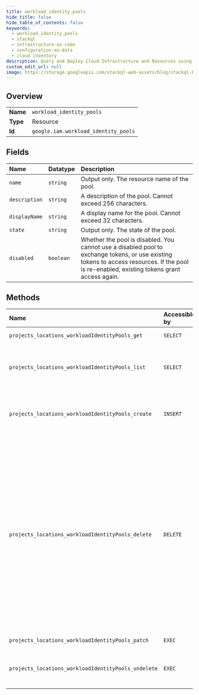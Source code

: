 ```yaml
---
title: workload_identity_pools
hide_title: false
hide_table_of_contents: false
keywords:
  - workload_identity_pools
  - stackql
  - infrastructure-as-code
  - configuration-as-data
  - cloud inventory
description: Query and Deploy Cloud Infrastructure and Resources using SQL
custom_edit_url: null
image: https://storage.googleapis.com/stackql-web-assets/blog/stackql-blog-post-featured-image.png
---
```

  
    

## Overview
<table><tbody>
<tr><td><b>Name</b></td><td><code>workload_identity_pools</code></td></tr>
<tr><td><b>Type</b></td><td>Resource</td></tr>
<tr><td><b>Id</b></td><td><code>google.iam.workload_identity_pools</code></td></tr>
</tbody></table>

## Fields
| Name | Datatype | Description |
|:-----|:---------|:------------|
| `name` | `string` | Output only. The resource name of the pool. |
| `description` | `string` | A description of the pool. Cannot exceed 256 characters. |
| `displayName` | `string` | A display name for the pool. Cannot exceed 32 characters. |
| `state` | `string` | Output only. The state of the pool. |
| `disabled` | `boolean` | Whether the pool is disabled. You cannot use a disabled pool to exchange tokens, or use existing tokens to access resources. If the pool is re-enabled, existing tokens grant access again. |
## Methods
| Name | Accessible by | Required Params | Description |
|:-----|:--------------|:----------------|:------------|
| `projects_locations_workloadIdentityPools_get` | `SELECT` | `name` | Gets an individual WorkloadIdentityPool. |
| `projects_locations_workloadIdentityPools_list` | `SELECT` | `parent` | Lists all non-deleted WorkloadIdentityPools in a project. If `show_deleted` is set to `true`, then deleted pools are also listed. |
| `projects_locations_workloadIdentityPools_create` | `INSERT` | `parent` | Creates a new WorkloadIdentityPool. You cannot reuse the name of a deleted pool until 30 days after deletion. |
| `projects_locations_workloadIdentityPools_delete` | `DELETE` | `name` | Deletes a WorkloadIdentityPool. You cannot use a deleted pool to exchange external credentials for Google Cloud credentials. However, deletion does not revoke credentials that have already been issued. Credentials issued for a deleted pool do not grant access to resources. If the pool is undeleted, and the credentials are not expired, they grant access again. You can undelete a pool for 30 days. After 30 days, deletion is permanent. You cannot update deleted pools. However, you can view and list them. |
| `projects_locations_workloadIdentityPools_patch` | `EXEC` | `name` | Updates an existing WorkloadIdentityPool. |
| `projects_locations_workloadIdentityPools_undelete` | `EXEC` | `name` | Undeletes a WorkloadIdentityPool, as long as it was deleted fewer than 30 days ago. |
